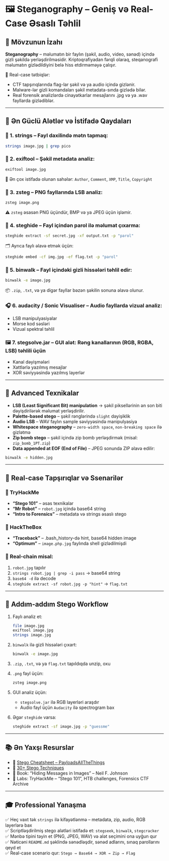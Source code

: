 # 🖼️ Steganography – Geniş və Real-Case Əsaslı Təhlil

## 📌 Mövzunun İzahı

**Steganography** – məlumatın bir faylın (şəkil, audio, video, sənəd) içində gizli şəkildə yerləşdirilməsidir. Kriptoqrafiyadan fərqli olaraq, steqanografi məlumatın gizlədildiyini belə hiss etdirməməyə çalışır.

🧠 Real-case tətbiqlər:
- CTF tapşırıqlarında flag-lar şəkil və ya audio içində gizlənir.
- Malware-lər gizli komandaları şəkil metadata-sında gizlədə bilər.
- Real forensik analizlərdə cinayətkarlar mesajlarını .jpg və ya .wav fayllarda gizlədiblər.

---

## 🧰 Ən Güclü Alətlər və İstifadə Qaydaları

### 🧪 1. **strings** – Fayl daxilində mətn tapmaq:
```bash
strings image.jpg | grep pico
```

### 📸 2. **exiftool** – Şəkil metadata analiz:
```bash
exiftool image.jpg
```

📝 Ən çox istifadə olunan sahələr: `Author`, `Comment`, `XMP`, `Title`, `Copyright`

### 🔎 3. **zsteg** – PNG fayllarında LSB analiz:
```bash
zsteg image.png
```

⚠️ `zsteg` əsasən PNG üçündür, BMP və ya JPEG üçün işləmir.

### 🧬 4. **steghide** – Fayl içindən parol ilə məlumat çıxarma:
```bash
steghide extract -sf secret.jpg -xf output.txt -p "parol"
```

🗂 Ayrıca faylı əlavə etmək üçün:
```bash
steghide embed -cf img.jpg -ef flag.txt -p "parol"
```

### 🧠 5. **binwalk** – Fayl içindəki gizli hissələri təhlil edir:
```bash
binwalk -e image.jpg
```

📦 `.zip`, `.txt`, və ya digər fayllar bəzən şəkilin sonuna əlavə olunur.

### 🎧 6. **audacity** / **Sonic Visualiser** – Audio fayllarda vizual analiz:
- LSB manipulyasiyalar
- Morse kod səsləri
- Vizual spektral təhlil

### 🖼 7. **stegsolve.jar** – GUI alət: Rəng kanallarının (RGB, RGBA, LSB) təhlili üçün
- Kanal dəyişmələri
- Xəttlərlə yazılmış mesajlar
- XOR səviyyəsində yazılmış layerlər

---

## 🚀 Advanced Texnikalar

- **LSB (Least Significant Bit) manipulation** → şəkil piksellərinin ən son biti dəyişdirilərək məlumat yerləşdirilir.
- **Palette-based stego** – şəkil rənglərində `slight` dəyişiklik
- **Audio LSB** – WAV faylın sample səviyyəsində manipulyasiya
- **Whitespace steganography** – `zero-width space`, `non-breaking space` ilə gizlətmə
- **Zip bomb stego** – şəkil içində zip bomb yerləşdirmək (misal: `zip_bomb_1PT.zip`)
- **Data appended at EOF (End of File)** – JPEG sonunda ZIP əlavə edilir:
```bash
binwalk -e hidden.jpg
```

---

## 📌 Real-case Tapşırıqlar və Ssenarilər

### 🔹 TryHackMe
- **“Stego 101”** – əsas texnikalar
- **“Mr Robot”** – `robot.jpg` içində base64 string
- **“Intro to Forensics”** – metadata və strings əsaslı stego

### 🔹 HackTheBox
- **“Traceback”** – .bash_history-də hint, base64 hidden image
- **“Optimum”** – `image.php.jpg` faylında shell gizlədilmişdi

### 🧠 Real-chain misal:
1. `robot.jpg` tapılır
2. `strings robot.jpg | grep -i pass` → base64 string
3. `base64 -d` ilə decode
4. `steghide extract -sf robot.jpg -p "hint"` → `flag.txt`

---

## 🔁 Addım-addım Stego Workflow

1. Faylı analiz et:
   ```bash
   file image.jpg
   exiftool image.jpg
   strings image.jpg
   ```

2. `binwalk` ilə gizli hissələri çıxart:
   ```bash
   binwalk -e image.jpg
   ```

3. `.zip`, `.txt`, və ya `flag.txt` tapıldıqda unzip, oxu

4. `.png` fayl üçün:
   ```bash
   zsteg image.png
   ```

5. GUI analiz üçün:
   - `stegsolve.jar` ilə RGB layerləri araşdır
   - Audio fayl üçün `Audacity` ilə spectrogram bax

6. Əgər `steghide` varsa:
   ```bash
   steghide extract -sf image.jpg -p "guessme"
   ```

---

## 📚 Ən Yaxşı Resurslar

- 🔗 [Stego Cheatsheet – PayloadsAllTheThings](https://github.com/swisskyrepo/PayloadsAllTheThings/tree/master/Steganography)
- 🧠 [30+ Stego Techniques](https://0xrick.github.io/lists/stego/)
- 📖 Book: “Hiding Messages in Images” – Neil F. Johnson
- 🧪 Labs: TryHackMe – “Stego 101”, HTB challenges, Forensics CTF Archive

---

## 🎓 Professional Yanaşma

✅ Heç vaxt tək `strings` ilə kifayətlənmə – metadata, zip, audio, RGB layerlərə bax  
✅ Scriptləşdirilmiş stego alətləri istifadə et: `stegseek`, `binwalk`, `stegcracker`  
✅ Mənbə tipini təyin et (PNG, JPEG, WAV) və alət seçimini ona uyğun qur  
✅ Nəticəni `README.md` şəklində sənədləşdir, sənəd adlarını, sınaq parollarını qeyd et  
✅ Real-case scenario qur: `Stego → Base64 → XOR → Zip → Flag`

